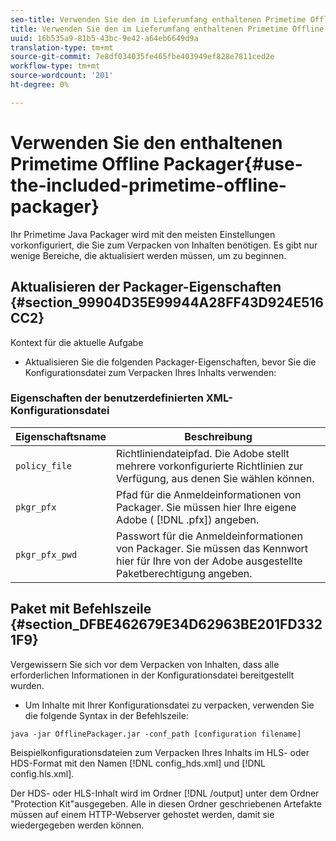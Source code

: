 ```yaml
---
seo-title: Verwenden Sie den im Lieferumfang enthaltenen Primetime Offline Packager
title: Verwenden Sie den im Lieferumfang enthaltenen Primetime Offline Packager
uuid: 16b535a9-81b5-43bc-9e42-a64eb6649d9a
translation-type: tm+mt
source-git-commit: 7e8df034035fe465fbe403949ef828e7811ced2e
workflow-type: tm+mt
source-wordcount: '201'
ht-degree: 0%

---
```



# Verwenden Sie den enthaltenen Primetime Offline Packager{#use-the-included-primetime-offline-packager}

Ihr Primetime Java Packager wird mit den meisten Einstellungen vorkonfiguriert, die Sie zum Verpacken von Inhalten benötigen. Es gibt nur wenige Bereiche, die aktualisiert werden müssen, um zu beginnen.

## Aktualisieren der Packager-Eigenschaften {#section_99904D35E99944A28FF43D924E516CC2}

Kontext für die aktuelle Aufgabe

* Aktualisieren Sie die folgenden Packager-Eigenschaften, bevor Sie die Konfigurationsdatei zum Verpacken Ihres Inhalts verwenden:

### Eigenschaften der benutzerdefinierten XML-Konfigurationsdatei

| Eigenschaftsname | Beschreibung |
|---|---|
| `policy_file` | Richtliniendateipfad. Die Adobe stellt mehrere vorkonfigurierte Richtlinien zur Verfügung, aus denen Sie wählen können. |
| `pkgr_pfx` | Pfad für die Anmeldeinformationen von Packager. Sie müssen hier Ihre eigene Adobe ( [!DNL .pfx]) angeben. |
| `pkgr_pfx_pwd` | Passwort für die Anmeldeinformationen von Packager. Sie müssen das Kennwort hier für Ihre von der Adobe ausgestellte Paketberechtigung angeben. |

## Paket mit Befehlszeile {#section_DFBE462679E34D62963BE201FD3321F9}

Vergewissern Sie sich vor dem Verpacken von Inhalten, dass alle erforderlichen Informationen in der Konfigurationsdatei bereitgestellt wurden.

* Um Inhalte mit Ihrer Konfigurationsdatei zu verpacken, verwenden Sie die folgende Syntax in der Befehlszeile:

```
java -jar OfflinePackager.jar -conf_path [configuration filename]
```

Beispielkonfigurationsdateien zum Verpacken Ihres Inhalts im HLS- oder HDS-Format mit den Namen [!DNL config_hds.xml] und [!DNL config.hls.xml].

Der HDS- oder HLS-Inhalt wird im Ordner [!DNL /output] unter dem Ordner &quot;Protection Kit&quot;ausgegeben. Alle in diesen Ordner geschriebenen Artefakte müssen auf einem HTTP-Webserver gehostet werden, damit sie wiedergegeben werden können.
